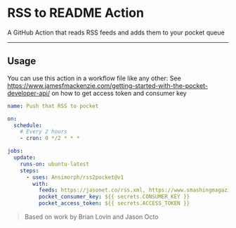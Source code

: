 # RSS to README Action
A GitHub Action that reads RSS feeds and adds them to your pocket queue

---

## Usage

You can use this action in a workflow file like any other:
See https://www.jamesfmackenzie.com/getting-started-with-the-pocket-developer-api/ on how to get access token and consumer key

```yml
name: Push that RSS to pocket

on:
  schedule:
    # Every 2 hours
    - cron: 0 */2 * * *

jobs:
  update:
    runs-on: ubuntu-latest
    steps:
      - uses: Ansimorph/rss2pocket@v1
        with:
          feeds: https://jasonet.co/rss.xml, https://www.smashingmagazine.com/feed/
          pocket_consumer_key: ${{ secrets.CONSUMER_KEY }}
          pocket_access_token: ${{ secrets.ACCESS_TOKEN }}

```

> Based on work by Brian Lovin and Jason Octo
